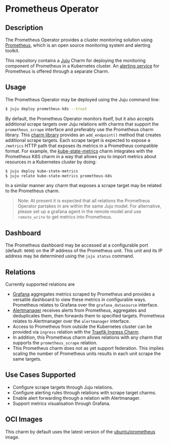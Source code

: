 # Prometheus Operator

## Description

The Prometheus Operator provides a cluster monitoring solution using
[Prometheus](https://prometheus.io), which is an open source
monitoring system and alerting toolkit.

This repository contains a [Juju](https://juju.is/) Charm for
deploying the monitoring component of Prometheus in a Kubernetes
cluster. An [alerting service](https://charmhub.io/alertmanager-k8s)
for Prometheus is offered through a separate Charm.


## Usage

The Prometheus Operator may be deployed using the Juju command line:

```sh
$ juju deploy prometheus-k8s --trust
```

By default, the Prometheus Operator monitors itself, but it also
accepts additional scrape targets over Juju relations with charms that
support the `prometheus_scrape` interface and preferably use the
Prometheus charm library. This [charm library](lib/charms/prometheus_k8s/v0/prometheus_scrape.py)
provides an `add_endpoint()` method that creates additional scrape
targets. Each scrape target is expected to expose a `/metrics` HTTP
path that exposes its metrics in a Prometheus compatible format. For
example, the
[kube-state-metrics](https://charmhub.io/kube-state-metrics) charm
integrates with the Prometheus K8S charm in a way that allows you
to import metrics about resources in a Kubernetes cluster by doing:

```sh
$ juju deploy kube-state-metrics
$ juju relate kube-state-metrics prometheus-k8s
```

In a similar manner any charm that exposes a scrape target may be
related to the Prometheus charm.

> Note: At present it is expected that all relations the Prometheus Operator 
> partakes in are within the same Juju model. For alternative, please set up a 
> grafana agent in the remote model and use `remote_write` to get metrics into Prometheus.

## Dashboard

The Prometheus dashboard may be accessed at a configurable port (default: `9090`) 
on the IP address of the Prometheus unit. This unit and
its IP address may be determined using the `juju status` command.

## Relations

Currently supported relations are

- [Grafana](https://github.com/canonical/grafana-operator) aggregates
  metrics scraped by Prometheus and provides a versatile dashboard to
  view these metrics in configurable ways. Prometheus relates to
  Grafana over the `grafana_datasource` interface.
- [Alertmanager](https://github.com/canonical/alertmanager-operator)
  receives alerts from Prometheus, aggregates and deduplicates them,
  then forwards them to specified targets. Prometheus relates to
  Alertmanager over the `alertmanager` interface.
- Access to Prometheus from outside the Kubernetes cluster can be
  provided via `ingress` relation with the
  [Traefik Ingress Charm](https://charmhub.io/traefik-k8s).
- In addition, this Prometheus charm allows relations with any
  charm that supports the `prometheus_scrape` relation.
- This Prometheus charm does not as yet support federation. This
  implies scaling the number of Prometheus units results in each unit
  scrape the same targets.

## Use Cases Supported

- Configure scrape targets through Juju relations.
- Configure alerting rules through relations with scrape target charms.
- Enable alert forwarding through a relation with Alertmanager.
- Support metrics visualisation through Grafana.

## OCI Images

This charm by default uses the latest version of the
[ubuntu/prometheus](https://hub.docker.com/r/ubuntu/prometheus) image.
